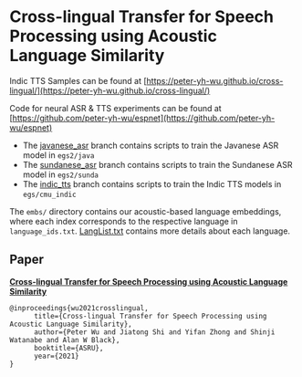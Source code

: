 # Cross-lingual Transfer for Speech Processing using Acoustic Language Similarity

Indic TTS Samples can be found at [https://peter-yh-wu.github.io/cross-lingual/](https://peter-yh-wu.github.io/cross-lingual/)

Code for neural ASR & TTS experiments can be found at [https://github.com/peter-yh-wu/espnet](https://github.com/peter-yh-wu/espnet)

 - The [javanese_asr](https://github.com/peter-yh-wu/espnet/tree/javanese_asr) branch contains scripts to train the Javanese ASR model in `egs2/java`
 - The [sundanese_asr](https://github.com/peter-yh-wu/espnet/tree/sundanese_asr) branch contains scripts to train the Sundanese ASR model in `egs2/sunda`
 - The [indic_tts](https://github.com/peter-yh-wu/espnet/tree/indic_tts) branch contains scripts to train the Indic TTS models in `egs/cmu_indic`
 
 The `embs/` directory contains our acoustic-based language embeddings, where each index corresponds to the respective language in `language_ids.txt`. [LangList.txt](https://github.com/festvox/datasets-CMU_Wilderness/blob/master/LangList.txt) contains more details about each language.

## Paper

[**Cross-lingual Transfer for Speech Processing using Acoustic Language Similarity**](https://arxiv.org/abs/2111.01326)

```
@inproceedings{wu2021crosslingual,
      title={Cross-lingual Transfer for Speech Processing using Acoustic Language Similarity},
      author={Peter Wu and Jiatong Shi and Yifan Zhong and Shinji Watanabe and Alan W Black},
      booktitle={ASRU},
      year={2021}
}
```
